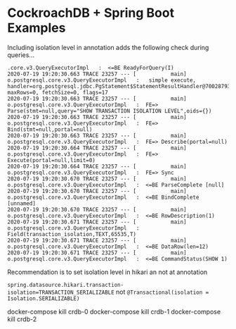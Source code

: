 # CockroachDB + Spring Boot Examples

Including isolation level in annotation adds the following check during queries...

```
.core.v3.QueryExecutorImpl   :  <=BE ReadyForQuery(I)
2020-07-19 19:20:30.663 TRACE 23257 --- [           main] o.postgresql.core.v3.QueryExecutorImpl   :   simple execute, handler=org.postgresql.jdbc.PgStatement$StatementResultHandler@70028793, maxRows=0, fetchSize=0, flags=17
2020-07-19 19:20:30.663 TRACE 23257 --- [           main] o.postgresql.core.v3.QueryExecutorImpl   :  FE=> Parse(stmt=null,query="SHOW TRANSACTION ISOLATION LEVEL",oids={})
2020-07-19 19:20:30.663 TRACE 23257 --- [           main] o.postgresql.core.v3.QueryExecutorImpl   :  FE=> Bind(stmt=null,portal=null)
2020-07-19 19:20:30.663 TRACE 23257 --- [           main] o.postgresql.core.v3.QueryExecutorImpl   :  FE=> Describe(portal=null)
2020-07-19 19:20:30.664 TRACE 23257 --- [           main] o.postgresql.core.v3.QueryExecutorImpl   :  FE=> Execute(portal=null,limit=0)
2020-07-19 19:20:30.664 TRACE 23257 --- [           main] o.postgresql.core.v3.QueryExecutorImpl   :  FE=> Sync
2020-07-19 19:20:30.670 TRACE 23257 --- [           main] o.postgresql.core.v3.QueryExecutorImpl   :  <=BE ParseComplete [null]
2020-07-19 19:20:30.670 TRACE 23257 --- [           main] o.postgresql.core.v3.QueryExecutorImpl   :  <=BE BindComplete [unnamed]
2020-07-19 19:20:30.670 TRACE 23257 --- [           main] o.postgresql.core.v3.QueryExecutorImpl   :  <=BE RowDescription(1)
2020-07-19 19:20:30.671 TRACE 23257 --- [           main] o.postgresql.core.v3.QueryExecutorImpl   :         Field(transaction_isolation,TEXT,65535,T)
2020-07-19 19:20:30.671 TRACE 23257 --- [           main] o.postgresql.core.v3.QueryExecutorImpl   :  <=BE DataRow(len=12)
2020-07-19 19:20:30.671 TRACE 23257 --- [           main] o.postgresql.core.v3.QueryExecutorImpl   :  <=BE CommandStatus(SHOW 1)
```

Recommendation is to set isolation level in hikari an not at annotation

`spring.datasource.hikari.transaction-isolation=TRANSACTION_SERIALIZABLE` not `@Transactional(isolation = Isolation.SERIALIZABLE)`


docker-compose kill crdb-0
docker-compose kill crdb-1
docker-compose kill crdb-2


